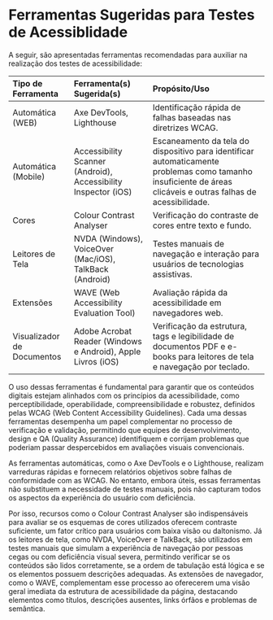 # Ferramentas Sugeridas para Testes de Acessiblidade

A seguir, são apresentadas ferramentas recomendadas para auxiliar na realização dos testes de acessibilidade:

| Tipo de Ferramenta | Ferramenta(s) Sugerida(s) | Propósito/Uso |
|:-------------------|:--------------------------|:--------------|
| Automática (WEB) | Axe DevTools, Lighthouse | Identificação rápida de falhas baseadas nas diretrizes WCAG. |
| Automática (Mobile) | Accessibility Scanner (Android), Accessibility Inspector (iOS) | Escaneamento da tela do dispositivo para identificar automaticamente problemas como tamanho insuficiente de áreas clicáveis e outras falhas de acessibilidade. |
| Cores | Colour Contrast Analyser | Verificação do contraste de cores entre texto e fundo. |
| Leitores de Tela | NVDA (Windows), VoiceOver (Mac/iOS), TalkBack (Android) | Testes manuais de navegação e interação para usuários de tecnologias assistivas. |
| Extensões | WAVE (Web Accessibility Evaluation Tool) | Avaliação rápida da acessibilidade em navegadores web. |
| Visualizador de Documentos | Adobe Acrobat Reader (Windows e Android), Apple Livros (iOS) | Verificação da estrutura, tags e legibilidade de documentos PDF e e-books para leitores de tela e navegação por teclado. |

O uso dessas ferramentas é fundamental para garantir que os conteúdos digitais estejam alinhados com os princípios da acessibilidade, como perceptibilidade, operabilidade, compreensibilidade e robustez, definidos pelas WCAG (Web Content Accessibility Guidelines). Cada uma dessas ferramentas desempenha um papel complementar no processo de verificação e validação, permitindo que equipes de desenvolvimento, design e QA (Quality Assurance) identifiquem e corrijam problemas que poderiam passar despercebidos em avaliações visuais convencionais.

As ferramentas automáticas, como o Axe DevTools e o Lighthouse, realizam varreduras rápidas e fornecem relatórios objetivos sobre falhas de conformidade com as WCAG. No entanto, embora úteis, essas ferramentas não substituem a necessidade de testes manuais, pois não capturam todos os aspectos da experiência do usuário com deficiência.

Por isso, recursos como o Colour Contrast Analyser são indispensáveis para avaliar se os esquemas de cores utilizados oferecem contraste suficiente, um fator crítico para usuários com baixa visão ou daltonismo. Já os leitores de tela, como NVDA, VoiceOver e TalkBack, são utilizados em testes manuais que simulam a experiência de navegação por pessoas cegas ou com deficiência visual severa, permitindo verificar se os conteúdos são lidos corretamente, se a ordem de tabulação está lógica e se os elementos possuem descrições adequadas.
As extensões de navegador, como o WAVE, complementam esse processo ao oferecerem uma visão geral imediata da estrutura de acessibilidade da página, destacando elementos como títulos, descrições ausentes, links órfãos e problemas de semântica.